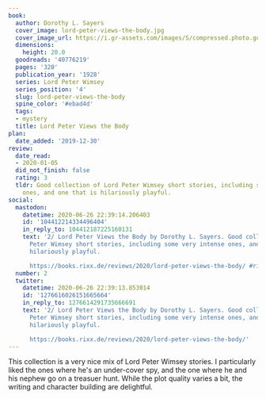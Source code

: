 ```yaml
---
book:
  author: Dorothy L. Sayers
  cover_image: lord-peter-views-the-body.jpg
  cover_image_url: https://i.gr-assets.com/images/S/compressed.photo.goodreads.com/books/1531243413l/40776219._SX98_.jpg
  dimensions:
    height: 20.0
  goodreads: '40776219'
  pages: '320'
  publication_year: '1928'
  series: Lord Peter Wimsey
  series_position: '4'
  slug: lord-peter-views-the-body
  spine_color: '#ebad4d'
  tags:
  - mystery
  title: Lord Peter Views the Body
plan:
  date_added: '2019-12-30'
review:
  date_read:
  - 2020-01-05
  did_not_finish: false
  rating: 3
  tldr: Good collection of Lord Peter Wimsey short stories, including some very intense
    ones, and one that is hilariously playful.
social:
  mastodon:
    datetime: 2020-06-26 22:39:14.206403
    id: '104412214334496404'
    in_reply_to: 104412187225160131
    text: '2/ Lord Peter Views the Body by Dorothy L. Sayers. Good collection of Lord
      Peter Wimsey short stories, including some very intense ones, and one that is
      hilariously playful.

      https://books.rixx.de/reviews/2020/lord-peter-views-the-body/ #rixxReads'
  number: 2
  twitter:
    datetime: 2020-06-26 22:39:13.853014
    id: '1276616026151665664'
    in_reply_to: 1276614291735666691
    text: '2/ Lord Peter Views the Body by Dorothy L. Sayers. Good collection of Lord
      Peter Wimsey short stories, including some very intense ones, and one that is
      hilariously playful.

      https://books.rixx.de/reviews/2020/lord-peter-views-the-body/'
---
```


This collection is a very nice mix of Lord Peter Wimsey stories. I particularly liked the ones where he's an under-cover spy, and the one where he and his nephew go on a treasuer hunt. While the plot quality varies a bit, the writing and character building are delightful.
